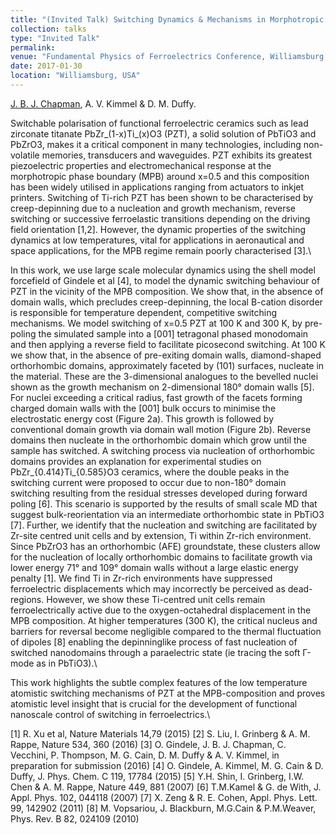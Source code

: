 ```yaml
---
title: "(Invited Talk) Switching Dynamics & Mechanisms in Morphotropic Pb(Zr,Ti)O$_3$"
collection: talks
type: "Invited Talk"
permalink: 
venue: "Fundamental Physics of Ferroelectrics Conference, Williamsburg, USA"
date: 2017-01-30
location: "Williamsburg, USA"
---
```

<u>J. B. J. Chapman</u>, A. V. Kimmel & D. M. Duffy.

Switchable polarisation of functional ferroelectric ceramics such as lead zirconate titanate PbZr\_(1-x)Ti\_(x)O3 (PZT), a solid solution of PbTiO3 and PbZrO3, makes it a critical component in many technologies, including non-volatile memories, transducers and waveguides. PZT exhibits its greatest piezoelectric properties and electromechanical response at the morphotropic phase boundary (MPB) around x=0.5 and this composition has been widely utilised in applications ranging from actuators to inkjet printers. Switching of Ti-rich PZT has been shown to be characterised by creep-depinning due to a nucleation and growth mechanism, reverse switching or successive ferroelastic transitions depending on the driving field orientation [1,2]. However, the dynamic properties of the switching dynamics at low temperatures, vital for applications in aeronautical and space applications, for the MPB regime remain poorly characterised [3].\

In this work, we use large scale molecular dynamics using the shell model forcefield of Gindele et al [4], to model the dynamic switching behaviour of PZT in the vicinity of the MPB composition. We show that, in the absence of domain walls, which precludes creep-depinning, the local B-cation disorder is responsible for temperature dependent, competitive switching mechanisms. We model switching of x=0.5 PZT at 100 K and 300 K, by pre-poling the simulated sample into a [001] tetragonal phased monodomain and then applying a reverse field to facilitate picosecond switching. At 100 K we show that, in the absence of pre-exiting domain walls, diamond-shaped orthorhombic domains, approximately faceted by (101) surfaces, nucleate in the material. These are the 3-dimensional analogues to the bevelled nuclei shown as the growth mechanism on 2-dimensional 180° domain walls [5]. For nuclei exceeding a critical radius, fast growth of the facets forming charged domain walls with the [001] bulk occurs to minimise the electrostatic energy cost (Figure 2a). This growth is followed by conventional domain growth via domain wall motion (Figure 2b). Reverse domains then nucleate in the orthorhombic domain which grow until the sample has switched. A switching process via nucleation of orthorhombic domains provides an explanation for experimental studies on PbZr\_{0.414}Ti\_{0.585}O3 ceramics, where the double peaks in the switching current were proposed to occur due to non-180° domain switching resulting from the residual stresses developed during forward poling [6]. This scenario is supported by the results of small scale MD that suggest bulk-reorientation via an intermediate orthorhombic state in PbTiO3 [7]. Further, we identify that the nucleation and switching are facilitated by Zr-site centred unit cells and by extension, Ti within Zr-rich environment. Since PbZrO3 has an orthorhombic (AFE) groundstate, these clusters allow for the nucleation of locally orthorhombic domains to facilitate growth via lower energy 71° and 109° domain walls without a large elastic energy penalty [1]. We find Ti in Zr-rich environments have suppressed ferroelectric displacements which may incorrectly be perceived as dead-regions. However, we show these Ti-centred unit cells remain ferroelectrically active due to the oxygen-octahedral displacement in the MPB composition. At higher temperatures (300 K), the critical nucleus and barriers for reversal become negligible compared to the thermal fluctuation of dipoles [8] enabling the depinninglike process of fast nucleation of switched nanodomains through a paraelectric state (ie tracing the soft Γ-mode as in PbTiO3).\

This work highlights the subtle complex features of the low temperature atomistic switching mechanisms of PZT at the MPB-composition and proves atomistic level insight that is crucial for the development of functional nanoscale control of switching in ferroelectrics.\

[1] R. Xu et al, Nature Materials 14,79 (2015)
[2] S. Liu, I. Grinberg & A. M. Rappe, Nature 534, 360 (2016)
[3] O. Gindele, J. B. J. Chapman, C. Vecchini, P. Thompson, M. G. Cain, D. M. Duffy & A. V. Kimmel, in
preparation for submission (2016)
[4] O. Gindele, A. Kimmel, M. G. Cain & D. Duffy, J. Phys. Chem. C 119, 17784 (2015)
[5] Y.H. Shin, I. Grinberg, I.W. Chen & A. M. Rappe, Nature 449, 881 (2007)
[6] T.M.Kamel & G. de With, J. Appl. Phys. 102, 044118 (2007)
[7] X. Zeng & R. E. Cohen, Appl. Phys. Lett. 99, 142902 (2011)
[8] M. Vopsariou, J. Blackburn, M.G.Cain & P.M.Weaver, Phys. Rev. B 82, 024109 (2010)

